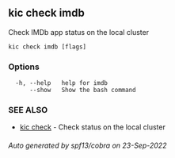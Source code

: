 ## kic check imdb

Check IMDb app status on the local cluster

```
kic check imdb [flags]
```

### Options

```
  -h, --help   help for imdb
      --show   Show the bash command
```

### SEE ALSO

* [kic check](kic_check.md)	 - Check status on the local cluster

###### Auto generated by spf13/cobra on 23-Sep-2022
